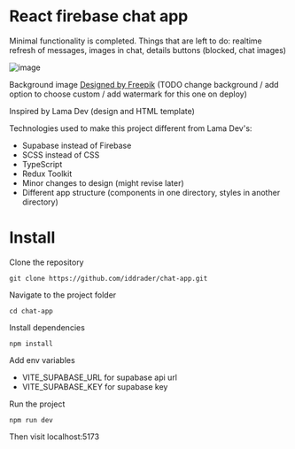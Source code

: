 # React firebase chat app

Minimal functionality is completed. Things that are left to do: realtime refresh of messages, images in chat, details buttons (blocked, chat images)

![image](https://github.com/user-attachments/assets/be021f67-f2d3-435f-97a0-0f56c11bcfde)


Background image <a href="http://www.freepik.com">Designed by Freepik</a> (TODO change background / add option to choose custom / add watermark for this one on deploy)

Inspired by Lama Dev (design and HTML template)

Technologies used to make this project different from Lama Dev's:

-   Supabase instead of Firebase
-   SCSS instead of CSS
-   TypeScript
-   Redux Toolkit
-   Minor changes to design (might revise later)
-   Different app structure (components in one directory, styles in another directory)

# Install

Clone the repository

`git clone https://github.com/iddrader/chat-app.git`

Navigate to the project folder

`cd chat-app`

Install dependencies

`npm install`

Add env variables

-   VITE_SUPABASE_URL for supabase api url
-   VITE_SUPABASE_KEY for supabase key

Run the project

`npm run dev`

Then visit localhost:5173
